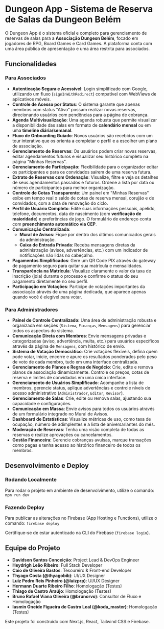 
# Dungeon App - Sistema de Reserva de Salas da Dungeon Belém

O Dungeon App é o sistema oficial e completo para gerenciamento de reservas de salas para a **Associação Dungeon Belém**, focado em jogadores de RPG, Board Games e Card Games. A plataforma conta com uma área pública de apresentação e uma área restrita para associados.

## Funcionalidades

### Para Associados

- **Autenticação Segura e Acessível**: Login simplificado com Google, utilizando um fluxo (`signInWithRedirect`) compatível com WebViews de aplicativos móveis.
- **Controle de Acesso por Status**: O sistema garante que apenas membros com status "Ativo" possam realizar novas reservas, direcionando usuários com pendências para a página de cobrança.
- **Agenda Multivisualização**: Uma agenda robusta que permite visualizar a disponibilidade das salas em formato de **calendário mensal** ou em uma **timeline diária/semanal**.
- **Fluxo de Onboarding Guiado**: Novos usuários são recebidos com um tour interativo que os orienta a completar o perfil e a escolher um plano de associação.
- **Gerenciamento de Reservas**: Os usuários podem criar novas reservas, editar agendamentos futuros e visualizar seu histórico completo na página "Minhas Reservas".
- **Gerenciamento de Participação**: Flexibilidade para o organizador editar os participantes e para os convidados saírem de uma reserva futura.
- **Extrato de Reservas com Ordenação**: Visualize, filtre e veja os detalhes de seus agendamentos passados e futuros. Ordene a lista por data ou número de participantes para melhor organização.
- **Controle de Cotas Transparente**: Um painel em "Minhas Reservas" exibe em tempo real o saldo de cotas de reserva mensal, corujão e de convidados, com a data de renovação do ciclo.
- **Perfil de Usuário Completo**: Edite suas informações pessoais, apelido, telefone, documentos, data de nascimento (com **verificação de maioridade**) e preferências de jogo. O formulário de endereço conta com **preenchimento automático via CEP**.
- **Comunicação Centralizada**:
  - **Mural de Avisos**: Fique por dentro dos últimos comunicados gerais da administração.
  - **Caixa de Entrada Privada**: Receba mensagens diretas da administração (avisos, advertências, etc.) com um indicador de notificações não lidas no cabeçalho.
- **Pagamentos Simplificados**: Gere um QR Code PIX através do gateway de pagamento seguro para quitar sua matrícula e mensalidades.
- **Transparência na Matrícula**: Visualize claramente o valor da taxa de inscrição (joia) durante o processo e confirme o status do seu pagamento diretamente no seu perfil.
- **Participação em Votações**: Participe de votações importantes da associação através de uma página dedicada, que aparece apenas quando você é elegível para votar.

### Para Administradores

- **Painel de Controle Centralizado**: Uma área de administração robusta e organizada em seções (`Sistema`, `Finanças`, `Mensagens`) para gerenciar todos os aspectos do sistema.
- **Comunicação Direta com Membros**: Envie mensagens privadas e categorizadas (aviso, advertência, multa, etc.) para usuários específicos através da página de `Mensagens`, com histórico de envio.
- **Sistema de Votação Democrático**: Crie votações flexíveis, defina quem pode votar, inicie, encerre e apure os resultados ponderados pelo peso de voto de cada membro, tudo em uma interface centralizada.
- **Gerenciamento de Planos e Regras de Negócio**: Crie, edite e remova planos de associação dinamicamente. Controle os preços, cotas de reserva e limites de convidados em uma única interface.
- **Gerenciamento de Usuários Simplificado**: Acompanhe a lista de membros, gerencie status, aplique advertências e controle níveis de acesso administrativo (`Administrador`, `Editor`, `Revisor`).
- **Gerenciamento de Salas**: Crie, edite ou remova salas, ajustando sua capacidade e configurações.
- **Comunicação em Massa**: Envie avisos para todos os usuários através de um formulário integrado no Mural de Avisos.
- **Dashboard de Estatísticas**: Visualize métricas de uso, como taxa de ocupação, número de adimplentes e a lista de aniversariantes do mês.
- **Moderação de Reservas**: Tenha uma visão completa de todas as reservas e realize aprovações ou cancelamentos.
- **Gestão Financeira**: Gerencie cobranças avulsas, marque transações como pagas e tenha acesso ao histórico financeiro de todos os membros.

## Desenvolvimento e Deploy

### Rodando Localmente
Para rodar o projeto em ambiente de desenvolvimento, utilize o comando:
`npm run dev`

### Fazendo Deploy
Para publicar as alterações no Firebase (App Hosting e Functions), utilize o comando:
`firebase deploy`

Certifique-se de estar autenticado na CLI do Firebase (`firebase login`).

## Equipe do Projeto

- **Davidson Santos Conceição**: Project Lead & DevOps Engineer
- **Heydrigh Leão Ribeiro**: Full Stack Developer
- **Caio de Oliveira Bastos**: Tesoureiro & Front-end Developer
- **Thyago Costa (@thyagobib)**: UI/UX Designer
- **Luiz Pedro Reis Pinheiro (@luizprp)**: UI/UX Designer 
- **Hermann Duarte Ribeiro Filho**: Homologação (Testes)
- **Thiago de Castro Araújo**: Homologação (Testes)
- **Bruno Rafael Viana Oliveira (@brunorvo)**: Consultor de Fluxo e Homologação
- **Iasmin Oneide Figueira de Castro Leal (@koda_master)**: Homologação (Testes)

Este projeto foi construído com Next.js, React, Tailwind CSS e Firebase.
